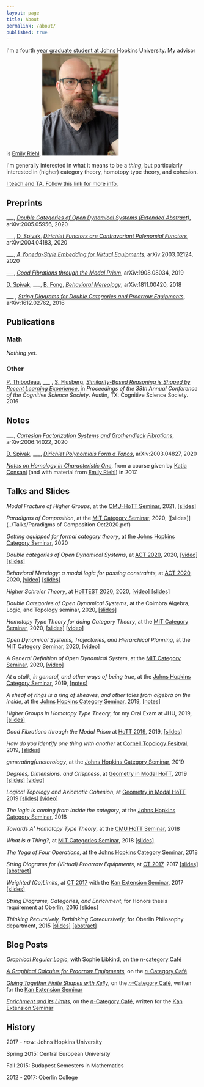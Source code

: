 ```yaml
---
layout: page
title: About
permalink: /about/
published: true
---
```


I'm a fourth year graduate student at Johns Hopkins University. My advisor is [Emily Riehl](http://www.math.jhu.edu/~eriehl/).
![]({{site.baseurl}}/../images/David-Myers.jpg)

I'm generally interested in what it means to be a _thing_, but particularly interested in (higher) category theory, homotopy type theory, and cohesion. 

[I teach and TA. Follow this link for more info.](../teaching/overview)

## Preprints

\_\_\_, _[Double Categories of Open Dynamical Systems (Extended Abstract)](https://arxiv.org/abs/2005.05956)_, arXiv:2005.05956, 2020

\_\_\_, [D. Spivak](http://math.mit.edu/~dspivak/), _[Dirichlet Functors are Contravariant Polynomial Functors](https://arxiv.org/abs/2004.04183)_, arXiv:2004.04183, 2020

\_\_\_, _[A Yoneda-Style Embedding for Virtual Equipments](https://arxiv.org/abs/2003.02124)_, arXiv:2003.02124, 2020

\_\_\_, _[Good Fibrations through the Modal Prism](https://arxiv.org/abs/1908.08034)_, arXiv:1908.08034, 2019

[D. Spivak](http://math.mit.edu/~dspivak/), \_\_\_, [B. Fong](http://brendanfong.com/), _[Behavioral Mereology](https://arxiv.org/abs/1811.00420)_, arXiv:1811.00420, 2018

\_\_\_ , _[String Diagrams for Double Categories and Proarrow Equipments](https://arxiv.org/abs/1612.02762)_, arXiv:1612.02762, 2016

## Publications

### Math

_Nothing yet._

### Other

[P. Thibodeau](https://sites.google.com/a/oberlin.edu/thibodeau/home), \_\_\_ , [S. Flusberg](http://www.stephenflusberg.com/), _[Similarity-Based Reasoning is Shaped by Recent Learning Experience](http://www.stephenflusberg.com/uploads/2/6/9/4/26942597/2016_thibodeau_myers_flusberg.pdf)_, in _Proceedings of the 38th Annual Conference of the Cognitive Science Society_. Austin, TX: Cognitive Science Society. 2016

## Notes
\_\_\_, _[Cartesian Factorization Systems and Grothendieck Fibrations](https://arxiv.org/abs/2006.14022)_, arXiv:2006:14022, 2020

[D. Spivak](http://math.mit.edu/~dspivak/), \_\_\_, _[Dirichlet Polynomials Form a Topos](https://arxiv.org/abs/2003.04827)_, arXiv:2003.04827, 2020

[_Notes on Homology in Characteristic One_](
        ../DavidJaz.github.io/Papers/Connes_Consani(1).pdf
      ), from a course given by [Katia Consani](http://www.math.jhu.edu/~kc/) (and with material from [Emily Riehl](http://www.math.jhu.edu/~eriehl/)) in 2017.

## Talks and Slides
_Modal Fracture of Higher Groups_, at the [CMU-HoTT Seminar](https://www.cmu.edu/dietrich/philosophy/hott/seminars/index.html), 2021, [\[slides\]](../Talks/CMU_March_2021.pdf)

_Paradigms of Composition_, at the [MIT Category Seminar](http://brendanfong.com/seminar.html), 2020, [\[slides\]](../Talks/Paradigms of Composition Oct2020.pdf)

_Getting equipped for formal category theory_, at the [Johns Hopkins Category Seminar](http://www.math.jhu.edu/~eriehl/ct/), 2020

_Double categories of Open Dynamical Systems_, at [ACT 2020](https://act2020.mit.edu/), 2020, [\[video\]](https://youtu.be/f9fjf9lo2_M) [\[slides\]](../Talks/DJM_Dyn2020.pdf)

_Behavioral Merelogy: a modal logic for passing constraints_, at [ACT 2020](https://act2020.mit.edu/), 2020, [\[video\]](https://youtu.be/vERL6UWgcJs) [\[slides\]](../Talks/DJM_BMereo2020.pdf)

_Higher Schreier Theory_, at [HoTTEST 2020](https://www.uwo.ca/math/faculty/kapulkin/seminars/hottest_conference_2020.html), 2020, [\[video\]](https://youtu.be/I7f2iJB52vo) [\[slides\]](../Talks/DJM_HoTT2020.pdf)

_Double Categories of Open Dynamical Systems_, at the Coimbra Algebra, Logic, and Topology seminar, 2020, [\[slides\]](../Talks/DJM_Coimbra2020.pdf)

_Homotopy Type Theory for doing Category Theory_, at the [MIT Category Seminar](http://brendanfong.com/seminar.html), 2020, [\[slides\]](../Talks/DJM_HoTTMIT2020.pdf) [\[video\]](https://youtu.be/nalC40POVLU)

_Open Dynamical Systems, Trajectories, and Hierarchical Planning_, at the [MIT Category Seminar](http://brendanfong.com/seminar.html), 2020, [\[video\]](https://www.youtube.com/watch?v=3FxeY5DbPn0)

_A General Definition of Open Dynamical System_, at the [MIT Category Seminar](http://brendanfong.com/seminar.html), 2020, [\[video\]](https://youtu.be/8T-Km3taNko)

_At a stalk, in general, and other ways of being true_, at the [Johns Hopkins Category Seminar](http://www.math.jhu.edu/~eriehl/ct/), 2019, [\[notes\]](http://www.math.jhu.edu/~eriehl/ct/DJM-LectureNotes.pdf)

_A sheaf of rings is a ring of sheaves, and other tales from algebra on the inside_, at the [Johns Hopkins Category Seminar](http://www.math.jhu.edu/~eriehl/ct/), 2019, [\[notes\]](http://www.math.jhu.edu/~eriehl/ct/DJM-LectureNotes.pdf)

_Higher Groups in Homotopy Type Theory_, for my Oral Exam at JHU, 2019, [\[slides\]](../Talks/DJM_OralExam.pdf)

_Good Fibrations through the Modal Prism_ at [HoTT 2019](https://hott.github.io/HoTT-2019/), 2019, [\[slides\]](../Talks/DJM_HoTT2019.pdf)

_How do you identify one thing with another_ at [Cornell Topology Fesitval](http://pi.math.cornell.edu/~festival/), 2019, [\[slides\]](../Talks/DJM_TopFestHandout.pdf)

_generatingfunctorology_, at the [Johns Hopkins Category Seminar](http://www.math.jhu.edu/~eriehl/ct/), 2019

_Degrees, Dimensions, and Crispness_, at [Geometry in Modal HoTT](http://www.andrew.cmu.edu/user/fwellen/modal-workshop.html), 2019 [\[slides\]](../Talks/MHOTT-myers-slides-II.pdf) [\[video\]](https://www.youtube.com/watch?v=VNp-f_9MnVk)

_Logical Topology and Axiomatic Cohesion_, at [Geometry in Modal HoTT](http://www.andrew.cmu.edu/user/fwellen/modal-workshop.html), 2019 [\[slides\]](../Talks/MHOTT-myers-slides.pdf) [\[video\]](https://www.youtube.com/watch?v=GbzQMsr3Jf4)

_The logic is coming from inside the category_, at the [Johns Hopkins Category Seminar](http://www.math.jhu.edu/~eriehl/ct/), 2018

_Towards A¹ Homotopy Type Theory_, at the [CMU HoTT Seminar](https://cmuhott.wordpress.com/hott-seminar/), 2018

_What is a Thing?_, at [MIT Categories Seminar](http://brendanfong.com/seminar.html), 2018
[\[slides\]](../Talks/What_is_a_Thing.pdf)

_The Yoga of Four Operations_, at the [Johns Hopkins Category Seminar](http://www.math.jhu.edu/~eriehl/ct/), 2018

_String Diagrams for (Virtual) Proarrow Equipments_, at [CT 2017](http://www.mat.uc.pt/~ct2017/), 2017 [\[slides\]](../Talks/DJaz_CT17_Strings.pdf) [\[abstract\]](../Talks/myers_d.pdf)

_Weighted (Co)Limits_, at [CT 2017](http://www.mat.uc.pt/~ct2017/) with the [Kan Extension Seminar](http://www.math.jhu.edu/~eriehl/kanII/), 2017 [\[slides\]](../Talks/CT2017_Kan_DJM.pdf)

_String Diagrams, Categories, and Enrichment_, for Honors thesis requirement at Oberlin, 2016 [\[slides\]](../Talks/HonorsPres/index.html)

_Thinking Recursively, Rethinking Corecursively_, for Oberlin Philosophy department, 2015 [\[slides\]](../Talks/CoRecursion.pdf) [\[abstract\]](../Talks/Corecursion%20Flyer.pdf) 

## Blog Posts
_[Graphical Regular Logic](https://golem.ph.utexas.edu/category/2019/08/graphical_regular_logic.html)_, with Sophie Libkind, on the [_n_-category Café](https://golem.ph.utexas.edu/category/)

_[A Graphical Calculus for Proarrow Equipments](https://golem.ph.utexas.edu/category/2017/08/a_graphical_calculus_for_proar.html)_, on the [_n_-Category Café](https://golem.ph.utexas.edu/category/)


_[Gluing Together Finite Shapes with Kelly](https://golem.ph.utexas.edu/category/2017/04/gluing_together_finite_shapes.html)_, on the [_n_-Category Café](https://golem.ph.utexas.edu/category/), written for the [Kan Extension Seminar](http://www.math.jhu.edu/~eriehl/kanII/)

_[Enrichment and its Limits](https://golem.ph.utexas.edu/category/2017/04/enrichment_and_its_limits.html)_, on the [_n_-Category Café](https://golem.ph.utexas.edu/category/), written for the [Kan Extension Seminar](http://www.math.jhu.edu/~eriehl/kanII/)

## History 

2017 - _now_: Johns Hopkins University

Spring 2015: Central European University

Fall 2015: Budapest Semesters in Mathematics

2012 - 2017: Oberlin College

